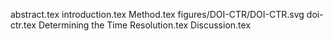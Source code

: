 abstract.tex
introduction.tex
Method.tex
figures/DOI-CTR/DOI-CTR.svg
doi-ctr.tex
Determining the Time Resolution.tex
Discussion.tex

